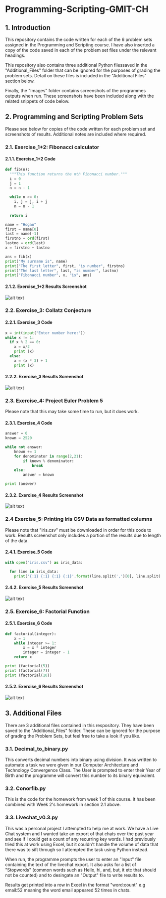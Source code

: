 # Programming-Scripting-GMIT-CH

## 1. Introduction 
This repository contains the code written for each of the 6 problem sets assigned in the Programming and Scripting course.
I have also inserted a copy of the code saved in each of the problem set files under the relevant headings.

This repository also contains three additional Python filessaved in the "Additional_Files" folder that can be ignored for the purposes of grading the problem sets. Detail on these files is included in the "Additional Files" section below.

Finally, the "Images" folder contains screenshots of the programmes outputs when run. These screenshots have been included along with the related snippets of code below.

## 2. Programming and Scripting Problem Sets

Please see below for copies of the code written for each problem set and screenshots of results. Additional notes are included where required.

### 2.1. Exercise_1+2: Fibonacci calculator

#### 2.1.1. Exercise_1+2 Code
```python
def fib(n):
  """This function returns the nth Fibonacci number."""
  i = 0
  j = 1
  n = n - 1

  while n >= 0:
    i, j = j, i + j
    n = n - 1
  
  return i

name = "Hogan"
first = name[0]
last = name[-1]
firstno = ord(first)
lastno = ord(last)
x = firstno + lastno

ans = fib(x)
print("My surname is", name)
print("The first letter", first, "is number", firstno)
print("The last letter", last, "is number", lastno)
print("Fibonacci number", x, "is", ans)
```

#### 2.1.2. Exercise_1+2 Results Screenshot
![alt text](https://github.com/ConorHogan/Programming-Scripting-GMIT-CH/blob/master/Images/Exercise2_Results.png "Exercise_1+2 Results")

### 2.2. Exercise_3: Collatz Conjecture

#### 2.2.1. Exercise_3 Code
```python
x = int(input("Enter number here:"))
while x != 1:
  if x % 2 == 0: 
    x = x/2
    print (x) 
  else:
    x = (x * 3) + 1
    print (x)
 ```
 
#### 2.2.2. Exercise_3 Results Screenshot
![alt text](https://github.com/ConorHogan/Programming-Scripting-GMIT-CH/blob/master/Images/Exercise3_results.png "Exercise_3 Results")

### 2.3. Exercise_4: Project Euler Problem 5
Please note that this may take some time to run, but it does work.

#### 2.3.1. Exercise_4 Code
```python
answer = 0
known = 2520

while not answer:
    known += 1
    for denominator in range(2,21):
        if known % denominator:
            break
    else:
        answer = known

print (answer)
```

#### 2.3.2. Exercise_4 Results Screenshot
![alt text](https://github.com/ConorHogan/Programming-Scripting-GMIT-CH/blob/master/Images/Exercise4_results.png "Exercise_4 Results")

### 2.4 Exercise_5: Printing Iris CSV Data as formatted columns
Please note that "iris.csv" must be downloaded in order for this code to work. 
Results screenshot only includes a portion of the results due to length of the data.

#### 2.4.1. Exercise_5 Code
```python
with open("iris.csv") as iris_data:

  for line in iris_data:
    print('{:1} {:1} {:1} {:1}'.format(line.split(',')[0], line.split(',')[1], line.split(',')[2], line.split(',')[3]))
```

#### 2.4.2. Exercise_5 Results Screenshot
![alt text](https://github.com/ConorHogan/Programming-Scripting-GMIT-CH/blob/master/Images/Exercise5_Results.png "Exercise_5 Results")

### 2.5. Exercise_6: Factorial Function

#### 2.5.1. Exercise_6 Code
```python
def factorial(integer):
    x = 1
    while integer >= 1:
        x = x * integer
        integer = integer - 1
    return x

print (factorial(5))
print (factorial(7))
print (factorial(10))
```

#### 2.5.2. Exercise_6 Results Screenshot
![alt text](https://github.com/ConorHogan/Programming-Scripting-GMIT-CH/blob/master/Images/Exercise6_results.png "Exercise_6 Results")

## 3. Additional Files
There are 3 additional files contained in this respository. They have been saved to the "Additional_Files" folder. These can be ignored for the purpose of grading the Problem Sets, but feel free to take a look if you like. 

### 3.1. Decimal_to_binary.py
This converts decimal numbers into binary using division. It was written to automate a task we were given in our Computer Architecture and Technology Convergence Class. The User is prompted to enter their Year of Birth and the programme will convert this number to its binary equivalent.

### 3.2. Conorfib.py
This is the code for the homework from week 1 of this course. It has been combined with Week 2's homework in section 2.1 above.

### 3.3. Livechat_v0.3.py
This was a personal project I attempted to help me at work. We have a Live Chat system and I wanted take an export of that chats over the past year and see if I could get a count of any recurring key words. I had previously tried this at work using Excel, but it couldn't handle the volume of data that there was to sift through so I attempted the task using Python instead. 

When run, the programme prompts the user to enter an "Input" file containing the text of the livechat export. It also asks for a list of "Stopwords" (common words such as Hello, hi, and, but, it etc that should not be counted) and to desingate an "Output" file to write results to. 

Results get printed into a row in Excel in the format "word:count" e.g email:52 meaning the word email appeared 52 times in chats. 


